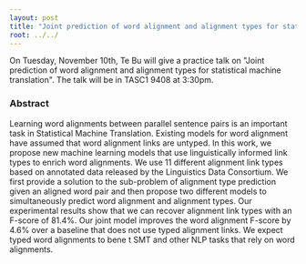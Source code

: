 ```yaml
---
layout: post
title: "Joint prediction of word alignment and alignment types for statistical machine translation"
root: ../../
---
```

On Tuesday, November 10th, Te Bu will give a practice talk on "Joint prediction of word alignment and alignment types for statistical machine translation". The talk will be in TASC1 9408 at 3:30pm.

### Abstract

Learning word alignments between parallel sentence pairs is an important task in Statistical Machine Translation. Existing models for word alignment have assumed that word alignment links are untyped. In this work, we propose new machine learning models that use linguistically informed link types to enrich word alignments. We use 11 different alignment link types based on annotated data released by the Linguistics Data Consortium. We  first provide a solution to the sub-problem of alignment type prediction given an aligned word pair and then propose two different models to simultaneously predict word alignment and alignment types. Our experimental results show that we can recover alignment link types with an F-score of 81.4%. Our joint model improves the word alignment F-score by 4.6% over a baseline that does not use typed alignment links. We expect typed word alignments to bene t SMT and other NLP tasks that rely on word alignments.
